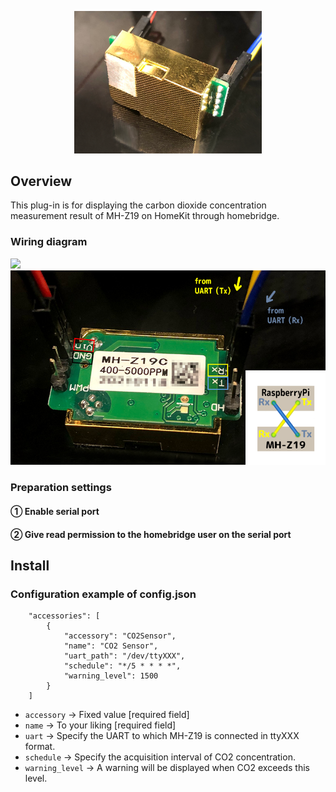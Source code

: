<p align="center">
  <img src="img/mhz19c.png" width="300">
</p>

## Overview

This plug-in is for displaying the carbon dioxide concentration measurement result of MH-Z19 on HomeKit through homebridge.
### Wiring diagram

<img src="img/raspi4.png" width="900">

<img src="img/mhz19c_pin.png" width="600">

### Preparation settings

#### ① Enable serial port

#### ② Give read permission to the homebridge user on the serial port

## Install
### Configuration example of config.json

```
    "accessories": [
        {
            "accessory": "CO2Sensor",
            "name": "CO2 Sensor",
            "uart_path": "/dev/ttyXXX",
            "schedule": "*/5 * * * *",
            "warning_level": 1500
        }
    ]
```
* `accessory` → Fixed value [required field]
* `name` → To your liking [required field]
* `uart` → Specify the UART to which MH-Z19 is connected in ttyXXX format.
* `schedule` → Specify the acquisition interval of CO2 concentration.
* `warning_level` → A warning will be displayed when CO2 exceeds this level.